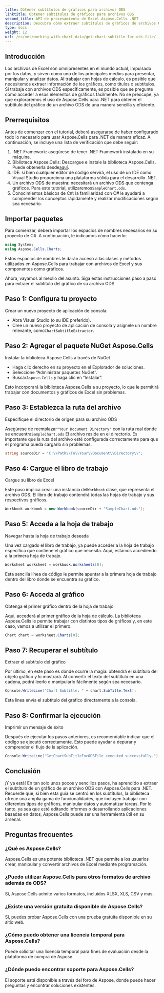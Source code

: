 ```yaml
---
title: Obtener subtítulos de gráficos para archivos ODS
linktitle: Obtener subtítulos de gráficos para archivos ODS
second_title: API de procesamiento de Excel Aspose.Cells .NET
description: Descubra cómo extraer subtítulos de gráficos de archivos ODS con Aspose.Cells para .NET con esta guía detallada paso a paso. Perfecta para desarrolladores.
type: docs
weight: 12
url: /es/net/working-with-chart-data/get-chart-subtitle-for-ods-file/
---
```

## Introducción

Los archivos de Excel son omnipresentes en el mundo actual, impulsado por los datos, y sirven como uno de los principales medios para presentar, manipular y analizar datos. Al trabajar con hojas de cálculo, es posible que necesitemos extraer información de los gráficos, como títulos o subtítulos. Si trabaja con archivos ODS específicamente, es posible que se pregunte cómo acceder a esos elementos de gráficos fácilmente. No se preocupe, ya que exploraremos el uso de Aspose.Cells para .NET para obtener el subtítulo del gráfico de un archivo ODS de una manera sencilla y eficiente.

## Prerrequisitos

Antes de comenzar con el tutorial, deberá asegurarse de haber configurado todo lo necesario para usar Aspose.Cells para .NET de manera eficaz. A continuación, se incluye una lista de verificación que debe seguir:

1. .NET Framework: asegúrese de tener .NET Framework instalado en su máquina. 
2.  Biblioteca Aspose.Cells: Descargue e instale la biblioteca Aspose.Cells. Puede obtenerla desde[aquí](https://releases.aspose.com/cells/net/).
3. IDE: si bien cualquier editor de código servirá, el uso de un IDE como Visual Studio proporciona una plataforma sólida para el desarrollo .NET.
4. Un archivo ODS de muestra: necesitará un archivo ODS que contenga gráficos. Para este tutorial, utilizaremos`SampleChart.ods`.
5. Conocimientos básicos de C#: la familiaridad con C# le ayudará a comprender los conceptos rápidamente y realizar modificaciones según sea necesario.

## Importar paquetes

Para comenzar, deberá importar los espacios de nombres necesarios en su proyecto de C#. A continuación, le indicamos cómo hacerlo:

```csharp
using System;
using Aspose.Cells.Charts;
```

Estos espacios de nombres le darán acceso a las clases y métodos utilizados en Aspose.Cells para trabajar con archivos de Excel y sus componentes como gráficos.

Ahora, vayamos al meollo del asunto. Siga estas instrucciones paso a paso para extraer el subtítulo del gráfico de su archivo ODS.

## Paso 1: Configura tu proyecto

Crear un nuevo proyecto de aplicación de consola

- Abra Visual Studio (o su IDE preferido).
-  Cree un nuevo proyecto de aplicación de consola y asígnele un nombre relevante, como`ChartSubtitleExtractor`.

## Paso 2: Agregar el paquete NuGet Aspose.Cells

Instalar la biblioteca Aspose.Cells a través de NuGet

- Haga clic derecho en su proyecto en el Explorador de soluciones.
- Seleccione “Administrar paquetes NuGet”.
-  Buscar`Aspose.Cells` y haga clic en “Instalar”.

Esto incorporará la biblioteca Aspose.Cells a su proyecto, lo que le permitirá trabajar con documentos y gráficos de Excel sin problemas.

## Paso 3: Establezca la ruta del archivo

Especifique el directorio de origen para su archivo ODS

 Asegúrese de reemplazar`"Your Document Directory"` con la ruta real donde se encuentra`SampleChart.ods` El archivo reside en el directorio. Es importante que la ruta del archivo esté configurada correctamente para que el programa pueda cargarlo sin problemas.

```csharp
string sourceDir = "C:\\Path\\To\\Your\\Document\\Directory\\";
```

## Paso 4: Cargue el libro de trabajo

Cargue su libro de Excel

 Este paso implica crear una instancia del`Workbook` clase, que representa el archivo ODS. El libro de trabajo contendrá todas las hojas de trabajo y sus respectivos gráficos.

```csharp
Workbook workbook = new Workbook(sourceDir + "SampleChart.ods");
```

## Paso 5: Acceda a la hoja de trabajo

Navegar hasta la hoja de trabajo deseada

Una vez cargado el libro de trabajo, ya puede acceder a la hoja de trabajo específica que contiene el gráfico que necesita. Aquí, estamos accediendo a la primera hoja de trabajo.

```csharp
Worksheet worksheet = workbook.Worksheets[0];
```

Esta sencilla línea de código le permite apuntar a la primera hoja de trabajo dentro del libro donde se encuentra su gráfico.

## Paso 6: Acceda al gráfico

Obtenga el primer gráfico dentro de la hoja de trabajo

Aquí, accederá al primer gráfico de la hoja de cálculo. La biblioteca Aspose.Cells le permite trabajar con distintos tipos de gráficos y, en este caso, vamos a utilizar el primero.

```csharp
Chart chart = worksheet.Charts[0];
```

## Paso 7: Recuperar el subtítulo

Extraer el subtítulo del gráfico

Por último, en este paso es donde ocurre la magia: obtendrá el subtítulo del objeto gráfico y lo mostrará. Al convertir el texto del subtítulo en una cadena, podrá leerlo o manipularlo fácilmente según sea necesario.

```csharp
Console.WriteLine("Chart Subtitle: " + chart.SubTitle.Text);
```

Esta línea envía el subtítulo del gráfico directamente a la consola.

## Paso 8: Confirmar la ejecución

Imprimir un mensaje de éxito

Después de ejecutar los pasos anteriores, es recomendable indicar que el código se ejecutó correctamente. Esto puede ayudar a depurar y comprender el flujo de la aplicación.

```csharp
Console.WriteLine("GetChartSubTitleForODSFile executed successfully.");
```

## Conclusión

¡Y ya está! En tan solo unos pocos y sencillos pasos, ha aprendido a extraer el subtítulo de un gráfico de un archivo ODS con Aspose.Cells para .NET. Recuerde que, si bien esta guía se centró en los subtítulos, la biblioteca ofrece una amplia gama de funcionalidades, que incluyen trabajar con diferentes tipos de gráficos, manipular datos y automatizar tareas. Por lo tanto, ya sea que esté editando informes o desarrollando aplicaciones basadas en datos, Aspose.Cells puede ser una herramienta útil en su arsenal.

## Preguntas frecuentes

### ¿Qué es Aspose.Cells?
Aspose.Cells es una potente biblioteca .NET que permite a los usuarios crear, manipular y convertir archivos de Excel mediante programación.

### ¿Puedo utilizar Aspose.Cells para otros formatos de archivo además de ODS?
Sí, Aspose.Cells admite varios formatos, incluidos XLSX, XLS, CSV y más.

### ¿Existe una versión gratuita disponible de Aspose.Cells?
Sí, puedes probar Aspose.Cells con una prueba gratuita disponible en su sitio web.

### ¿Cómo puedo obtener una licencia temporal para Aspose.Cells?
Puede solicitar una licencia temporal para fines de evaluación desde la plataforma de compra de Aspose.

### ¿Dónde puedo encontrar soporte para Aspose.Cells?
El soporte está disponible a través del foro de Aspose, donde puede hacer preguntas y encontrar soluciones existentes.